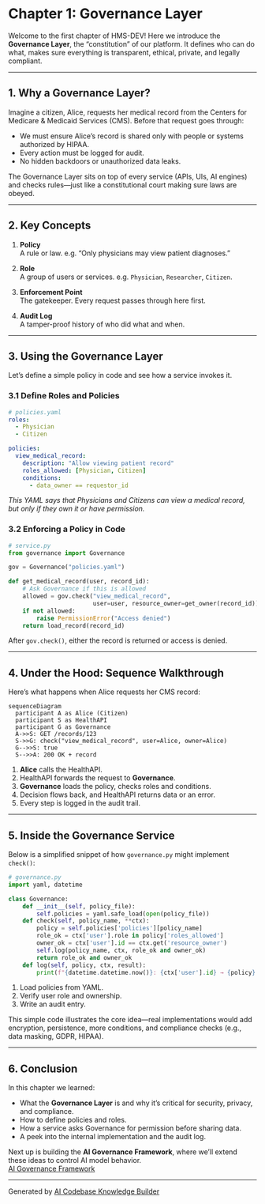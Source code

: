 # Chapter 1: Governance Layer

Welcome to the first chapter of HMS-DEV! Here we introduce the **Governance Layer**, the “constitution” of our platform. It defines who can do what, makes sure everything is transparent, ethical, private, and legally compliant.

---

## 1. Why a Governance Layer?

Imagine a citizen, Alice, requests her medical record from the Centers for Medicare & Medicaid Services (CMS). Before that request goes through:

- We must ensure Alice’s record is shared only with people or systems authorized by HIPAA.
- Every action must be logged for audit.
- No hidden backdoors or unauthorized data leaks.

The Governance Layer sits on top of every service (APIs, UIs, AI engines) and checks rules—just like a constitutional court making sure laws are obeyed.

---

## 2. Key Concepts

1. **Policy**  
   A rule or law. e.g. “Only physicians may view patient diagnoses.”

2. **Role**  
   A group of users or services. e.g. `Physician`, `Researcher`, `Citizen`.

3. **Enforcement Point**  
   The gatekeeper. Every request passes through here first.

4. **Audit Log**  
   A tamper-proof history of who did what and when.

---

## 3. Using the Governance Layer

Let’s define a simple policy in code and see how a service invokes it.

### 3.1 Define Roles and Policies

```yaml
# policies.yaml
roles:
  - Physician
  - Citizen

policies:
  view_medical_record:
    description: "Allow viewing patient record"
    roles_allowed: [Physician, Citizen]
    conditions:
      - data_owner == requestor_id
```

*This YAML says that Physicians and Citizens can view a medical record, but only if they own it or have permission.*

### 3.2 Enforcing a Policy in Code

```python
# service.py
from governance import Governance

gov = Governance("policies.yaml")

def get_medical_record(user, record_id):
    # Ask Governance if this is allowed
    allowed = gov.check("view_medical_record",
                        user=user, resource_owner=get_owner(record_id))
    if not allowed:
        raise PermissionError("Access denied")
    return load_record(record_id)
```

After `gov.check()`, either the record is returned or access is denied.  

---

## 4. Under the Hood: Sequence Walkthrough

Here’s what happens when Alice requests her CMS record:

```mermaid
sequenceDiagram
  participant A as Alice (Citizen)
  participant S as HealthAPI
  participant G as Governance
  A->>S: GET /records/123
  S->>G: check("view_medical_record", user=Alice, owner=Alice)
  G-->>S: true
  S-->>A: 200 OK + record
```

1. **Alice** calls the HealthAPI.  
2. HealthAPI forwards the request to **Governance**.  
3. **Governance** loads the policy, checks roles and conditions.  
4. Decision flows back, and HealthAPI returns data or an error.  
5. Every step is logged in the audit trail.

---

## 5. Inside the Governance Service

Below is a simplified snippet of how `governance.py` might implement `check()`:

```python
# governance.py
import yaml, datetime

class Governance:
    def __init__(self, policy_file):
        self.policies = yaml.safe_load(open(policy_file))
    def check(self, policy_name, **ctx):
        policy = self.policies['policies'][policy_name]
        role_ok = ctx['user'].role in policy['roles_allowed']
        owner_ok = ctx['user'].id == ctx.get('resource_owner')
        self.log(policy_name, ctx, role_ok and owner_ok)
        return role_ok and owner_ok
    def log(self, policy, ctx, result):
        print(f"{datetime.datetime.now()}: {ctx['user'].id} → {policy} = {result}")
```

1. Load policies from YAML.  
2. Verify user role and ownership.  
3. Write an audit entry.  

This simple code illustrates the core idea—real implementations would add encryption, persistence, more conditions, and compliance checks (e.g., data masking, GDPR, HIPAA).

---

## 6. Conclusion

In this chapter we learned:

- What the **Governance Layer** is and why it’s critical for security, privacy, and compliance.
- How to define policies and roles.
- How a service asks Governance for permission before sharing data.
- A peek into the internal implementation and the audit log.

Next up is building the **AI Governance Framework**, where we’ll extend these ideas to control AI model behavior.  
[AI Governance Framework](02_ai_governance_framework_.md)

---

Generated by [AI Codebase Knowledge Builder](https://github.com/The-Pocket/Tutorial-Codebase-Knowledge)
